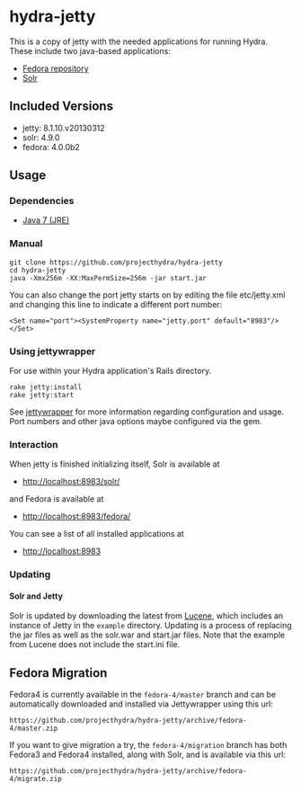 # hydra-jetty

This is a copy of jetty with the needed applications for running Hydra.  These include two java-based applications:

* [Fedora repository](https://github.com/futures/fcrepo4)
* [Solr](http://lucene.apache.org/solr/)

## Included Versions

* jetty: 8.1.10.v20130312
* solr: 4.9.0
* fedora: 4.0.0b2

## Usage

### Dependencies

* [Java 7 (JRE)](https://java.com/en/download/index.jsp)

### Manual
  
    git clone https://github.com/projecthydra/hydra-jetty
    cd hydra-jetty
    java -Xmx256m -XX:MaxPermSize=256m -jar start.jar

You can also change the port jetty starts on by editing the file etc/jetty.xml and changing this line to indicate a different port number:

    <Set name="port"><SystemProperty name="jetty.port" default="8983"/></Set>

### Using jettywrapper

For use within your Hydra application's Rails directory.

    rake jetty:install
    rake jetty:start

See [jettywrapper](https://github.com/projecthydra/jettywrapper) for more information regarding configuration and usage.
Port numbers and other java options maybe configured via the gem. 
    
### Interaction

When jetty is finished initializing itself, Solr is available at 

* [http://localhost:8983/solr/](http://localhost:8983/solr/)

and Fedora is available at

* [http://localhost:8983/fedora/](http://localhost:8983/fedora/)

You can see a list of all installed applications at

* [http://localhost:8983](http://localhost:8983)

### Updating

#### Solr and Jetty

Solr is updated by downloading the latest from [Lucene](http://lucene.apache.org/solr/), which includes an instance of Jetty in the
`example` directory.  Updating is a process of replacing the jar files as well as the solr.war and start.jar files.  Note that the
example from Lucene does not include the start.ini file.

## Fedora Migration

Fedora4 is currently available in the `fedora-4/master` branch and can be automatically downloaded and installed via Jettywrapper
using this url:

    https://github.com/projecthydra/hydra-jetty/archive/fedora-4/master.zip

If you want to give migration a try, the `fedora-4/migration` branch has both Fedora3 and Fedora4 installed, along with Solr, and is available
via this url:

    https://github.com/projecthydra/hydra-jetty/archive/fedora-4/migrate.zip
